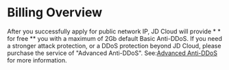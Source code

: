 # Billing Overview
     
  After you successfully apply for public network IP, JD Cloud will provide * * for free ** you with a maximum of 2Gb default Basic Anti-DDoS. If you need a stronger attack protection, or a DDoS protection beyond JD Cloud,
  please purchase the service of "Advanced Anti-DDoS". See:[Advanced Anti-DDoS](https://www.jdcloud.com/products/ipanti) for more information.
     
    

